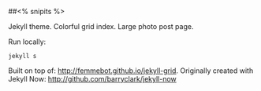 ##<% snipits %>

Jekyll theme. Colorful grid index.  Large photo post page.

Run locally:
```
jekyll s
```


Built on top of: http://femmebot.github.io/jekyll-grid.
Originally created with Jekyll Now: http://github.com/barryclark/jekyll-now
